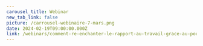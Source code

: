 ```yaml
---
carousel_title: Webinar
new_tab_link: false
picture: /carrousel-webinaire-7-mars.png
date: 2024-02-19T09:00:00.000Z
link: /webinars/comment-re-enchanter-le-rapport-au-travail-grace-au-pouvoir-de-l-emerveillement
---
```

